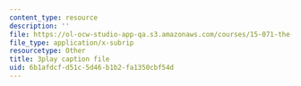 ```yaml
---
content_type: resource
description: ''
file: https://ol-ocw-studio-app-qa.s3.amazonaws.com/courses/15-071-the-analytics-edge-spring-2017/6b1afdcfd51c5d46b1b2fa1350cbf54d_VKFwl-T7Hs0.vtt
file_type: application/x-subrip
resourcetype: Other
title: 3play caption file
uid: 6b1afdcf-d51c-5d46-b1b2-fa1350cbf54d
---
```

